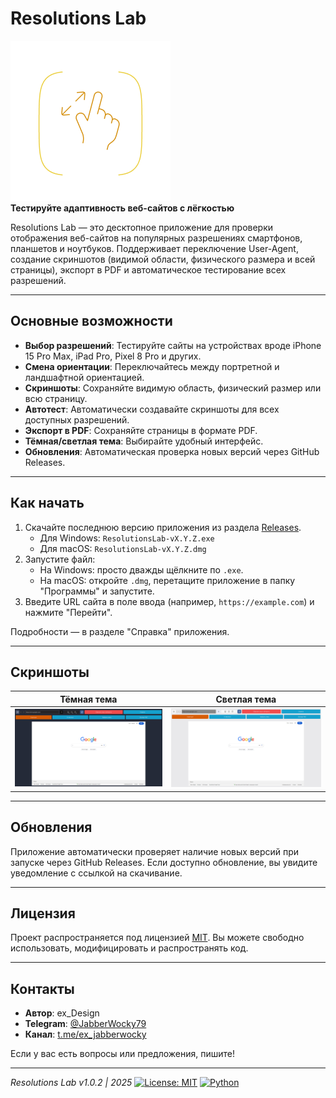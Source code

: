 
# Resolutions Lab

![Resolutions Lab Logo](icons/app-icon.png)  
**Тестируйте адаптивность веб-сайтов с лёгкостью**

Resolutions Lab — это десктопное приложение для проверки отображения веб-сайтов на популярных разрешениях смартфонов, планшетов и ноутбуков. Поддерживает переключение User-Agent, создание скриншотов (видимой области, физического размера и всей страницы), экспорт в PDF и автоматическое тестирование всех разрешений.

---

## Основные возможности
- **Выбор разрешений**: Тестируйте сайты на устройствах вроде iPhone 15 Pro Max, iPad Pro, Pixel 8 Pro и других.
- **Смена ориентации**: Переключайтесь между портретной и ландшафтной ориентацией.
- **Скриншоты**: Сохраняйте видимую область, физический размер или всю страницу.
- **Автотест**: Автоматически создавайте скриншоты для всех доступных разрешений.
- **Экспорт в PDF**: Сохраняйте страницы в формате PDF.
- **Тёмная/светлая тема**: Выбирайте удобный интерфейс.
- **Обновления**: Автоматическая проверка новых версий через GitHub Releases.

---

## Как начать
1. Скачайте последнюю версию приложения из раздела [Releases](https://github.com/ВАШ_ЛОГИН/ResolutionsLab/releases).
   - Для Windows: `ResolutionsLab-vX.Y.Z.exe`
   - Для macOS: `ResolutionsLab-vX.Y.Z.dmg`
2. Запустите файл:
   - На Windows: просто дважды щёлкните по `.exe`.
   - На macOS: откройте `.dmg`, перетащите приложение в папку "Программы" и запустите.
3. Введите URL сайта в поле ввода (например, `https://example.com`) и нажмите "Перейти".

Подробности — в разделе "Справка" приложения.

---

## Скриншоты
| Тёмная тема | Светлая тема |
|-------------|--------------|
| ![Dark Theme](screenshots/dark-theme-example.png) | ![Light Theme](screenshots/light-theme-example.png) |

---

## Обновления
Приложение автоматически проверяет наличие новых версий при запуске через GitHub Releases. Если доступно обновление, вы увидите уведомление с ссылкой на скачивание.

---

## Лицензия
Проект распространяется под лицензией [MIT](LICENSE). Вы можете свободно использовать, модифицировать и распространять код.

---

## Контакты
- **Автор**: ex_Design
- **Telegram**: [@JabberWocky79](https://t.me/JabberWocky79)
- **Канал**: [t.me/ex_jabberwocky](https://t.me/ex_jabberwocky)

Если у вас есть вопросы или предложения, пишите!

---

*Resolutions Lab v1.0.2 | 2025*
[![License: MIT](https://img.shields.io/badge/License-MIT-yellow.svg)](https://opensource.org/licenses/MIT)
[![Python](https://img.shields.io/badge/Python-3.8+-blue.svg)](https://www.python.org/)